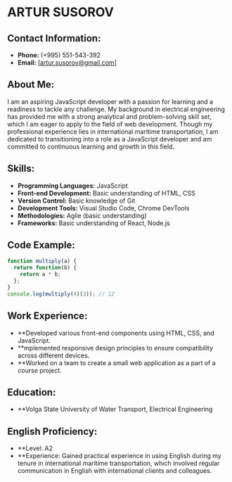 # ARTUR SUSOROV

## Contact Information:
- **Phone:** (+995) 551-543-392
- **Email:** [artur.susorov@gmail.com]

## About Me:
I am an aspiring JavaScript developer with a passion for learning and a readiness to tackle any challenge. My background in electrical engineering has provided me with a strong analytical and problem-solving skill set, which I am eager to apply to the field of web development. Though my professional experience lies in international maritime transportation, I am dedicated to transitioning into a role as a JavaScript developer and am committed to continuous learning and growth in this field.

## Skills:
- **Programming Languages:** JavaScript
- **Front-end Development:** Basic understanding of HTML, CSS
- **Version Control:** Basic knowledge of Git
- **Development Tools:** Visual Studio Code, Chrome DevTools
- **Methodologies:** Agile (basic understanding)
- **Frameworks:** Basic understanding of React, Node.js

## Code Example:
```javascript
function multiply(a) {
  return function(b) {
    return a * b;
  };
}
console.log(multiply(4)(3)); // 12
```

## Work Experience:
- **Developed various front-end components using HTML, CSS, and JavaScript.
- **mplemented responsive design principles to ensure compatibility across different devices.
- **Worked on a team to create a small web application as a part of a course project.

## Education:
- **Volga State University of Water Transport, Electrical Engineering

## English Proficiency:

- **Level: A2
- **Experience: Gained practical experience in using English during my tenure in international maritime transportation, which involved regular communication in English with international clients and colleagues.
